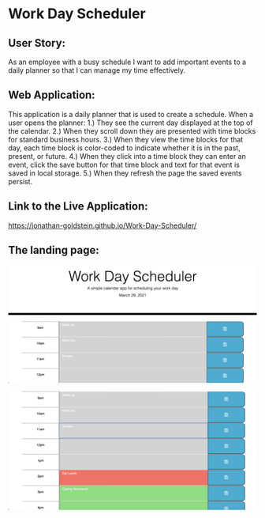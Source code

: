 # Work Day Scheduler

## User Story:
As an employee with a busy schedule I want to add important events to a daily planner so that I can manage my time effectively.

## Web Application:
This application is a  daily planner that is used to create a schedule. When a user opens the planner:
1.) They see the current day displayed at the top of the calendar.
2.) When they  scroll down they are presented with time blocks for standard business hours.
3.) When they view the time blocks for that day, each time block is color-coded to indicate whether it is in the past, present, or future.
4.) When they click into a time block they can enter an event, click the save button for that time block and text for that event is saved in local storage.
5.) When they refresh the page the saved events persist.

## Link to the Live Application:
https://jonathan-goldstein.github.io/Work-Day-Scheduler/
## The landing page:

![plot](./assets/images/Image1.jpeg)


![plot](./assets/images/Image2.jpeg)


